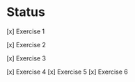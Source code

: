 # Status

[x] Exercise 1

[x] Exercise 2

[x] Exercise 3

[x] Exercise 4
[x] Exercise 5
[x] Exercise 6


